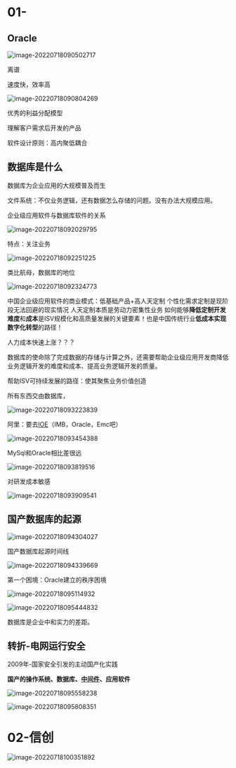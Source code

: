 # 01-

## Oracle

![image-20220718090502717](https://pic-1257412153.cos.ap-nanjing.myqcloud.com/2022/07/18/image-20220718090502717-e6dde1.png)

离谱

速度快，效率高

![image-20220718090804269](https://pic-1257412153.cos.ap-nanjing.myqcloud.com/2022/07/18/image-20220718090804269-ffb442.png)

优秀的利益分配模型

理解客户需求后开发的产品

软件设计原则：高内聚低耦合

## 数据库是什么

数据库为企业应用的大规模普及而生

文件系统：不仅业务逻辑，还有数据怎么存储的问题。没有办法大规模应用。



企业级应用软件与数据库软件的关系

![image-20220718092029795](https://pic-1257412153.cos.ap-nanjing.myqcloud.com/2022/07/18/image-20220718092029795-04c3c6.png)

特点：关注业务

![image-20220718092251225](https://pic-1257412153.cos.ap-nanjing.myqcloud.com/2022/07/18/image-20220718092251225-4e37c6.png)

类比航母，数据库的地位

![image-20220718092324773](https://pic-1257412153.cos.ap-nanjing.myqcloud.com/2022/07/18/image-20220718092324773-7dca5f.png)



中国企业级应用软件的商业模式：低基础产品+高人天定制
个性化需求定制是现阶段无法回避的现实情况
人天定制本质是劳动力密集性业务
如何能够**降低定制开发难度**和**成本**是ISV规模化和高质量发展的关键要素！也是中国传统行业**低成本实现数字化转型**的路径！



人力成本快速上涨？？？



数据库的使命除了完成数据的存储与计算之外，还需要帮助企业级应用开发商降低业务逻辑开发的难度和成本、提高业务逻辑开发的质量。



帮助ISV可持续发展的路径：使其聚焦业务价值创造

所有东西交由数据库，

![image-20220718093223839](https://pic-1257412153.cos.ap-nanjing.myqcloud.com/2022/07/18/image-20220718093223839-ecd6e4.png)



阿里：要去[IOE](../../wiki/IOE.md)（IMB，Oracle，Emc吧）

![image-20220718093454388](https://pic-1257412153.cos.ap-nanjing.myqcloud.com/2022/07/18/image-20220718093454388-4dbddb.png)

MySql和Oracle相比差很远

![image-20220718093819516](https://pic-1257412153.cos.ap-nanjing.myqcloud.com/2022/07/18/image-20220718093819516-e4ecb2.png)

对研发成本敏感

![image-20220718093909541](https://pic-1257412153.cos.ap-nanjing.myqcloud.com/2022/07/18/image-20220718093909541-892f06.png)



## 国产数据库的起源

![image-20220718094304027](https://pic-1257412153.cos.ap-nanjing.myqcloud.com/2022/07/18/image-20220718094304027-7dcccb.png)



国产数据库起源时间线

![image-20220718094339669](https://pic-1257412153.cos.ap-nanjing.myqcloud.com/2022/07/18/image-20220718094339669-43bffb.png)



第一个困境：Oracle建立的秩序困境



![image-20220718095114932](https://pic-1257412153.cos.ap-nanjing.myqcloud.com/2022/07/18/image-20220718095114932-b56ff9.png)



![image-20220718095444832](https://pic-1257412153.cos.ap-nanjing.myqcloud.com/2022/07/18/image-20220718095444832-779a64.png)

数据库是企业中和实力的差距。



## 转折-电网运行安全

2009年-国家安全引发的主动国产化实践

**国产的操作系统、数据库、[中间件](../../wiki/中间件.md)、应用软件**

![image-20220718095558238](https://pic-1257412153.cos.ap-nanjing.myqcloud.com/2022/07/18/image-20220718095558238-5901b5.png)



![image-20220718095808351](https://pic-1257412153.cos.ap-nanjing.myqcloud.com/2022/07/18/image-20220718095808351-7f434d.png)





# 02-信创



![image-20220718100351892](https://pic-1257412153.cos.ap-nanjing.myqcloud.com/2022/07/18/image-20220718100351892-5ffd55.png)